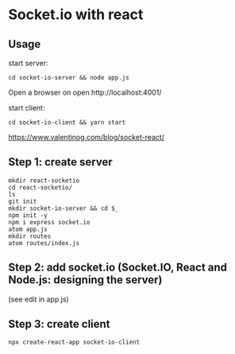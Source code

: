 # Socket.io with react

## Usage

start server:

    cd socket-io-server && node app.js

Open a browser on
    open http://localhost:4001/


start client:

    cd socket-io-client && yarn start




https://www.valentinog.com/blog/socket-react/

## Step 1: create server

    mkdir react-socketio
    cd react-socketio/
    ls
    git init
    mkdir socket-io-server && cd $_
    npm init -y
    npm i express socket.io
    atom app.js
    mkdir routes
    atom routes/index.js

## Step 2: add socket.io (Socket.IO, React and Node.js: designing the server)

(see edit in app.js)

## Step 3: create client

    npx create-react-app socket-io-client
